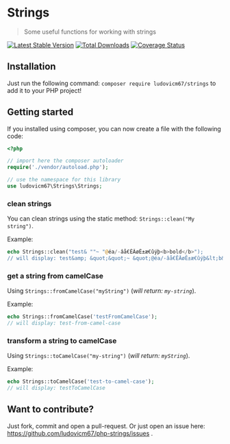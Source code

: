 # Strings

> Some useful functions for working with strings

[![Latest Stable Version](https://poser.pugx.org/ludovicm67/strings/v/stable)](https://packagist.org/packages/ludovicm67/strings)
[![Total Downloads](https://poser.pugx.org/ludovicm67/strings/downloads)](https://packagist.org/packages/ludovicm67/strings)
[![Coverage Status](https://coveralls.io/repos/github/ludovicm67/php-strings/badge.svg?branch=main)](https://coveralls.io/github/ludovicm67/php-strings?branch=main)

## Installation

Just run the following command: `composer require ludovicm67/strings`
to add it to your PHP project!

## Getting started

If you installed using composer, you can now create a file with the following code:

```php
<?php

// import here the composer autoloader
require('./vendor/autoload.php');

// use the namespace for this library
use ludovicm67\Strings\Strings;
```

### clean strings

You can clean strings using the static method: `Strings::clean("My string")`.

Example:

```php
echo Strings::clean("test& ""~ "@éa/-âå€ÊÂøÊ±æ€ûýþ<b>bold</b>");
// will display: test&amp; &quot;&quot;~ &quot;@éa/-âå€ÊÂøÊ±æ€ûýþ&lt;b&gt;bold&lt;/b&gt;
```

### get a string from camelCase

Using `Strings::fromCamelCase("myString")` (_will return: `my-string`_).

Example:

```php
echo Strings::fromCamelCase('testFromCamelCase');
// will display: test-from-camel-case
```

### transform a string to camelCase

Using `Strings::toCamelCase("my-string")` (_will return: `myString`_).

Example:

```php
echo Strings::toCamelCase('test-to-camel-case');
// will display: testToCamelCase
```

## Want to contribute?

Just fork, commit and open a pull-request. Or just open an issue here:
https://github.com/ludovicm67/php-strings/issues .
